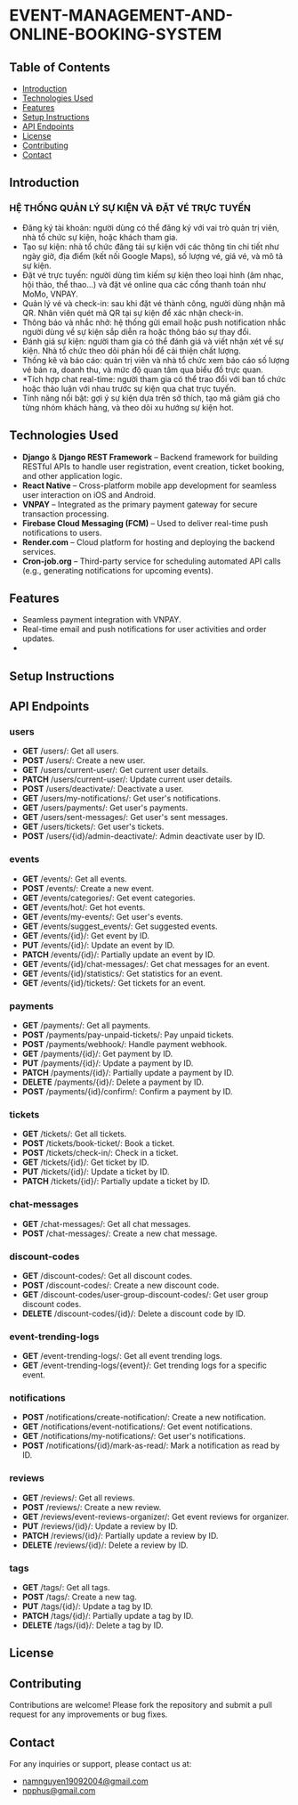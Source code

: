 # EVENT-MANAGEMENT-AND-ONLINE-BOOKING-SYSTEM

## Table of Contents
- [Introduction](#introduction)
- [Technologies Used](#technologies-used)
- [Features](#features)
- [Setup Instructions](#setup-instructions)
- [API Endpoints](#aPI-endpoints)
- [License](#license)
- [Contributing](#contributing)
- [Contact](#contact)
## Introduction
### HỆ THỐNG QUẢN LÝ SỰ KIỆN VÀ ĐẶT VÉ TRỰC TUYẾN
- Đăng ký tài khoản: người dùng có thể đăng ký với vai trò quản trị viên, nhà tổ chức sự
kiện, hoặc khách tham gia.
- Tạo sự kiện: nhà tổ chức đăng tải sự kiện với các thông tin chi tiết như ngày giờ, địa
điểm (kết nối Google Maps), số lượng vé, giá vé, và mô tả sự kiện.
- Đặt vé trực tuyến: người dùng tìm kiếm sự kiện theo loại hình (âm nhạc, hội thảo, thể
thao…) và đặt vé online qua các cổng thanh toán như MoMo, VNPAY.
- Quản lý vé và check-in: sau khi đặt vé thành công, người dùng nhận mã QR. Nhân viên
quét mã QR tại sự kiện để xác nhận check-in.
- Thông báo và nhắc nhở: hệ thống gửi email hoặc push notification nhắc người dùng về
sự kiện sắp diễn ra hoặc thông báo sự thay đổi.
- Đánh giá sự kiện: người tham gia có thể đánh giá và viết nhận xét về sự kiện. Nhà tổ
chức theo dõi phản hồi để cải thiện chất lượng.
- Thống kê và báo cáo: quản trị viên và nhà tổ chức xem báo cáo số lượng vé bán ra,
doanh thu, và mức độ quan tâm qua biểu đồ trực quan.
- *Tích hợp chat real-time: người tham gia có thể trao đổi với ban tổ chức hoặc thảo luận
với nhau trước sự kiện qua chat trực tuyến.
- Tính năng nổi bật: gợi ý sự kiện dựa trên sở thích, tạo mã giảm giá cho từng nhóm
khách hàng, và theo dõi xu hướng sự kiện hot.
## Technologies Used
- **Django** & **Django REST Framework** – Backend framework for building RESTful APIs to handle user registration, event creation, ticket booking, and other application logic.
- **React Native** – Cross-platform mobile app development for seamless user interaction on iOS and Android.
- **VNPAY** – Integrated as the primary payment gateway for secure transaction processing.
- **Firebase Cloud Messaging (FCM)** – Used to deliver real-time push notifications to users.
- **Render.com** – Cloud platform for hosting and deploying the backend services.
- **Cron-job.org** – Third-party service for scheduling automated API calls (e.g., generating notifications for upcoming events).

## Features
- Seamless payment integration with VNPAY.
- Real-time email and push notifications for user activities and order updates.
- 
## Setup Instructions
## API Endpoints
### users
- **GET** /users/: Get all users.
- **POST** /users/: Create a new user.
- **GET** /users/current-user/: Get current user details.
- **PATCH** /users/current-user/: Update current user details.
- **POST** /users/deactivate/: Deactivate a user.
- **GET** /users/my-notifications/: Get user's notifications.
- **GET** /users/payments/: Get user's payments.
- **GET** /users/sent-messages/: Get user's sent messages.
- **GET** /users/tickets/: Get user's tickets.
- **POST** /users/{id}/admin-deactivate/: Admin deactivate user by ID.
### events
- **GET** /events/: Get all events.
- **POST** /events/: Create a new event.
- **GET** /events/categories/: Get event categories.
- **GET** /events/hot/: Get hot events.
- **GET** /events/my-events/: Get user's events.
- **GET** /events/suggest_events/: Get suggested events.
- **GET** /events/{id}/: Get event by ID.
- **PUT** /events/{id}/: Update an event by ID.
- **PATCH** /events/{id}/: Partially update an event by ID.
- **GET** /events/{id}/chat-messages/: Get chat messages for an event.
- **GET** /events/{id}/statistics/: Get statistics for an event.
- **GET** /events/{id}/tickets/: Get tickets for an event.
### payments
- **GET** /payments/: Get all payments.
- **POST** /payments/pay-unpaid-tickets/: Pay unpaid tickets.
- **POST** /payments/webhook/: Handle payment webhook.
- **GET** /payments/{id}/: Get payment by ID.
- **PUT** /payments/{id}/: Update a payment by ID.
- **PATCH** /payments/{id}/: Partially update a payment by ID.
- **DELETE** /payments/{id}/: Delete a payment by ID.
- **POST** /payments/{id}/confirm/: Confirm a payment by ID.
### tickets
- **GET** /tickets/: Get all tickets.
- **POST** /tickets/book-ticket/: Book a ticket.
- **POST** /tickets/check-in/: Check in a ticket.
- **GET** /tickets/{id}/: Get ticket by ID.
- **PUT** /tickets/{id}/: Update a ticket by ID.
- **PATCH** /tickets/{id}/: Partially update a ticket by ID.
### chat-messages
- **GET** /chat-messages/: Get all chat messages.
- **POST** /chat-messages/: Create a new chat message.
### discount-codes
- **GET** /discount-codes/: Get all discount codes.
- **POST** /discount-codes/: Create a new discount code.
- **GET** /discount-codes/user-group-discount-codes/: Get user group discount codes.
- **DELETE** /discount-codes/{id}/: Delete a discount code by ID.
### event-trending-logs
- **GET** /event-trending-logs/: Get all event trending logs.
- **GET** /event-trending-logs/{event}/: Get trending logs for a specific event.
### notifications
- **POST** /notifications/create-notification/: Create a new notification.
- **GET** /notifications/event-notifications/: Get event notifications.
- **GET** /notifications/my-notifications/: Get user's notifications.
- **POST** /notifications/{id}/mark-as-read/: Mark a notification as read by ID.
### reviews
- **GET** /reviews/: Get all reviews.
- **POST** /reviews/: Create a new review.
- **GET** /reviews/event-reviews-organizer/: Get event reviews for organizer.
- **PUT** /reviews/{id}/: Update a review by ID.
- **PATCH** /reviews/{id}/: Partially update a review by ID.
- **DELETE** /reviews/{id}/: Delete a review by ID.
### tags
- **GET** /tags/: Get all tags.
- **POST** /tags/: Create a new tag.
- **PUT** /tags/{id}/: Update a tag by ID.
- **PATCH** /tags/{id}/: Partially update a tag by ID.
- **DELETE** /tags/{id}/: Delete a tag by ID.
## License
## Contributing
Contributions are welcome! Please fork the repository and submit a pull request for any improvements or bug fixes.
## Contact
For any inquiries or support, please contact us at:
- namnguyen19092004@gmail.com
- npphus@gmail.com
